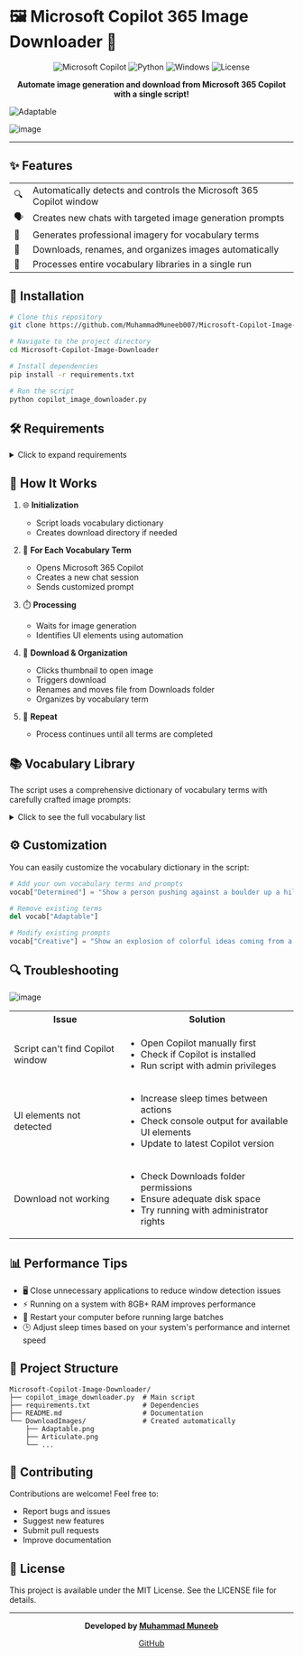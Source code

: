 # 🖼️ Microsoft Copilot 365 Image Downloader 🤖

<div align="center">

![Microsoft Copilot](https://img.shields.io/badge/Microsoft-Copilot-blue?style=for-the-badge&logo=microsoft&logoColor=white)
![Python](https://img.shields.io/badge/Python-3.6+-yellow?style=for-the-badge&logo=python&logoColor=white)
![Windows](https://img.shields.io/badge/Platform-Windows-0078D6?style=for-the-badge&logo=windows&logoColor=white)
![License](https://img.shields.io/badge/License-MIT-green?style=for-the-badge)

</div>

<p align="center">
  <b>Automate image generation and download from Microsoft 365 Copilot with a single script!</b>
</p>

![Adaptable](https://github.com/user-attachments/assets/a2acc434-97cc-4682-a76a-777a91b67e51)

![image](https://github.com/user-attachments/assets/64b44f9b-0025-4e3e-b0a8-952dde71ad8f)


---

## ✨ Features

<table>
  <tr>
    <td>🔍</td>
    <td>Automatically detects and controls the Microsoft 365 Copilot window</td>
  </tr>
  <tr>
    <td>🗣️</td>
    <td>Creates new chats with targeted image generation prompts</td>
  </tr>
  <tr>
    <td>🎨</td>
    <td>Generates professional imagery for vocabulary terms</td>
  </tr>
  <tr>
    <td>💾</td>
    <td>Downloads, renames, and organizes images automatically</td>
  </tr>
  <tr>
    <td>🔄</td>
    <td>Processes entire vocabulary libraries in a single run</td>
  </tr>
</table>

## 🚀 Installation

```bash
# Clone this repository
git clone https://github.com/MuhammadMuneeb007/Microsoft-Copilot-Image-Downloader.git

# Navigate to the project directory
cd Microsoft-Copilot-Image-Downloader

# Install dependencies
pip install -r requirements.txt

# Run the script
python copilot_image_downloader.py
```

## 🛠️ Requirements

<details>
<summary>Click to expand requirements</summary>

- Windows operating system
- Microsoft 365 Copilot application
- Python 3.6+
- Internet connection
- Administrative privileges (recommended)
- Required Python packages:
  - pygetwindow
  - pyautogui
  - pywinauto
  - opencv-python
  - numpy
  - Pillow

</details>

## 🔄 How It Works

1. 🌐 **Initialization**
   - Script loads vocabulary dictionary
   - Creates download directory if needed

2. 🤖 **For Each Vocabulary Term**
   - Opens Microsoft 365 Copilot
   - Creates a new chat session
   - Sends customized prompt

3. ⏱️ **Processing**
   - Waits for image generation
   - Identifies UI elements using automation

4. 💾 **Download & Organization**
   - Clicks thumbnail to open image
   - Triggers download
   - Renames and moves file from Downloads folder
   - Organizes by vocabulary term

5. 🔁 **Repeat**
   - Process continues until all terms are completed

## 📚 Vocabulary Library

The script uses a comprehensive dictionary of vocabulary terms with carefully crafted image prompts:

<details>
<summary>Click to see the full vocabulary list</summary>

| Term | Image Prompt |
|------|--------------|
| **Adaptable** | A chameleon changing colors to blend with different environments |
| **Articulate** | Person speaking confidently to an audience with flowing words |
| **Collaborate** | Diverse team working together around a table |
| **Compassionate** | Person gently helping someone in need |
| **Creative** | Person with lightbulb surrounded by artistic tools |
| **Diligent** | Person working attentively on a task late into the night |
| **Efficient** | Well-organized factory with streamlined processes |
| **Eloquent** | Person giving a moving speech to a captivated audience |
| **Ethical** | Person making a difficult but honest decision |
| **Flexible** | Yoga practitioner in a challenging pose |
| **Genuine** | Person with warm smile and honest expression |
| **Gratitude** | Person expressing sincere thanks |
| **Innovative** | Bright lightbulb illuminating above a shiny cogwheel |
| **Integrity** | Person standing firmly on ethical principles |
| **Optimistic** | Person looking toward a bright, sunny future |
| **Persistent** | Person climbing a steep mountain despite obstacles |
| **Resourceful** | Person solving problems with limited materials |
| **Respectful** | Person listening attentively to someone else |
| **Responsible** | Person carefully tending to a garden |
| **Versatile** | Person juggling multiple tasks with ease |

</details>

## ⚙️ Customization

You can easily customize the vocabulary dictionary in the script:

```python
# Add your own vocabulary terms and prompts
vocab["Determined"] = "Show a person pushing against a boulder up a hill, sweating but resolute. Their face shows unwavering focus and determination."

# Remove existing terms
del vocab["Adaptable"]

# Modify existing prompts
vocab["Creative"] = "Show an explosion of colorful ideas coming from a person's mind, with various artistic elements floating around them."
```

## 🔍 Troubleshooting

![image](https://github.com/user-attachments/assets/7371fa80-e600-41d8-9e09-e74b857c4973)

<table>
  <tr>
    <th>Issue</th>
    <th>Solution</th>
  </tr>
  <tr>
    <td>Script can't find Copilot window</td>
    <td>
      <ul>
        <li>Open Copilot manually first</li>
        <li>Check if Copilot is installed</li>
        <li>Run script with admin privileges</li>
      </ul>
    </td>
  </tr>
  <tr>
    <td>UI elements not detected</td>
    <td>
      <ul>
        <li>Increase sleep times between actions</li>
        <li>Check console output for available UI elements</li>
        <li>Update to latest Copilot version</li>
      </ul>
    </td>
  </tr>
  <tr>
    <td>Download not working</td>
    <td>
      <ul>
        <li>Check Downloads folder permissions</li>
        <li>Ensure adequate disk space</li>
        <li>Try running with administrator rights</li>
      </ul>
    </td>
  </tr>
</table>

## 📊 Performance Tips

- 🖥️ Close unnecessary applications to reduce window detection issues
- ⚡ Running on a system with 8GB+ RAM improves performance
- 🔄 Restart your computer before running large batches
- 🕒 Adjust sleep times based on your system's performance and internet speed

## 📂 Project Structure

```
Microsoft-Copilot-Image-Downloader/
├── copilot_image_downloader.py  # Main script
├── requirements.txt             # Dependencies
├── README.md                    # Documentation
└── DownloadImages/              # Created automatically
    ├── Adaptable.png
    ├── Articulate.png
    └── ...
```

## 🤝 Contributing

Contributions are welcome! Feel free to:

- Report bugs and issues
- Suggest new features
- Submit pull requests
- Improve documentation

## 📄 License

This project is available under the MIT License. See the LICENSE file for details.

---

<div align="center">
  <p>
    <b>Developed by <a href="https://github.com/MuhammadMuneeb007">Muhammad Muneeb</a></b>
  </p>
  <p>
    <a href="https://github.com/MuhammadMuneeb007">GitHub</a>
  </p>
</div>
